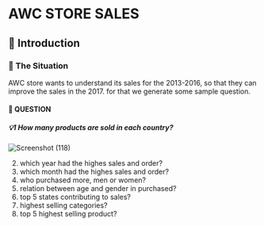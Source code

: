 # AWC STORE SALES

## 📂 Introduction

### 📌 The Situation
AWC store wants to understand its sales for the 2013-2016, so that they can improve the sales in the 2017. for that we generate some sample question.

#### 📂 QUESTION
##### 💡1 How many products are sold in each country?
![Screenshot (118)](https://github.com/bektinovianaulfa/data_analyst_portofolio/assets/136595664/bb1ff88d-bda1-4e39-9ca8-91d3e19b8b6d)

2. which year had the highes sales and order?
3. which month had the highes sales and order?
4. who purchased more, men or women?
5. relation between age and gender in purchased?
6. top 5 states contributing to sales?
7. highest selling categories?
8. top 5 highest selling product?

